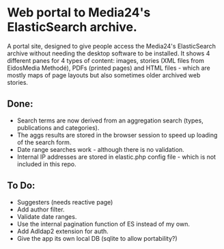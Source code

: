 # Web portal to Media24's ElasticSearch archive.

A portal site, designed to give people access the Media24's ElasticSearch archive without needing the desktop software to be installed. It shows 4 different panes for 4 types of content: images, stories (XML files from EidosMedia Methodé), PDFs (printed pages) and HTML files - which are mostly maps of page layouts but also sometimes older archived web stories.

## Done:
* Search terms are now derived from an aggregation search (types, publications and categories).
* The aggs results are stored in the browser session to speed up loading of the search form.
* Date range searches work - although there is no validation.
* Internal IP addresses are stored in elastic.php config file - which is not included in this repo.

## To Do:

* Suggesters (needs reactive page)
* Add author filter.
* Validate date ranges.
* Use the internal pagination function of ES instead of my own.
* Add Adldap2 extension for auth.
* Give the app its own local DB (sqlite to allow portability?)
